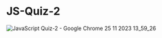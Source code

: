 # JS-Quiz-2

![JavaScript Quiz-2 - Google Chrome 25 11 2023 13_59_26](https://github.com/Martun707/JS-Quiz-2/assets/115223928/be70a48a-e656-46d1-b36b-ca41a42366ca)
